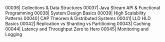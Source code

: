 00036| Collections & Data Structures
00037| Java Stream API & Functional Programming
00038| System Design Basics
00039| High Scalability Patterns
00040| CAP Theorem & Distributed Systems
00041| LLD HLD Basics
00042| Replication vs Sharding vs Partitioning
00043| Caching
00044| Latency and Throughput Zero to Hero
00045| Monitoring and Logging
